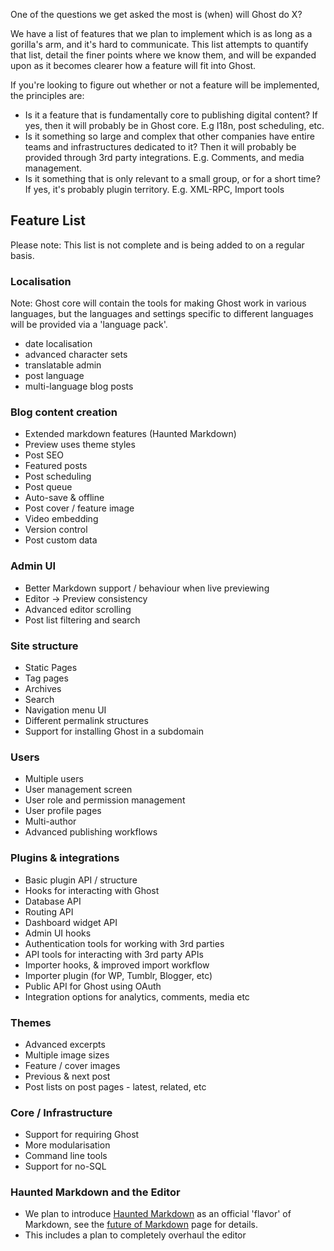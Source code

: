 One of the questions we get asked the most is (when) will Ghost do X?

We have a list of features that we plan to implement which is as long as a gorilla's arm, and it's hard to communicate. This list attempts to quantify that list, detail the finer points where we know them, and will be expanded upon as it becomes clearer how a feature will fit into Ghost. 

If you're looking to figure out whether or not a feature will be implemented, the principles are:

- Is it a feature that is fundamentally core to publishing digital content? If yes, then it will probably be in Ghost core. E.g I18n, post scheduling, etc.
- Is it something so large and complex that other companies have entire teams and infrastructures dedicated to it? Then it will probably be provided through 3rd party integrations. E.g. Comments, and media management.
- Is it something that is only relevant to a small group, or for a short time? If yes, it's probably plugin territory. E.g. XML-RPC, Import tools

## Feature List

Please note: This list is not complete and is being added to on a regular basis.

### Localisation
Note: Ghost core will contain the tools for making Ghost work in various languages, but the languages and settings specific to different languages will be provided via a 'language pack'.
* date localisation
* advanced character sets
* translatable admin
* post language
* multi-language blog posts

### Blog content creation
* Extended markdown features (Haunted Markdown)
* Preview uses theme styles
* Post SEO
* Featured posts
* Post scheduling
* Post queue
* Auto-save & offline
* Post cover / feature image
* Video embedding
* Version control
* Post custom data

### Admin UI
* Better Markdown support / behaviour when live previewing
* Editor -> Preview consistency
* Advanced editor scrolling
* Post list filtering and search

### Site structure
* Static Pages
* Tag pages
* Archives
* Search
* Navigation menu UI
* Different permalink structures
* Support for installing Ghost in a subdomain

### Users
* Multiple users
* User management screen
* User role and permission management
* User profile pages
* Multi-author
* Advanced publishing workflows

### Plugins & integrations
* Basic plugin API / structure
* Hooks for interacting with Ghost
* Database API
* Routing API
* Dashboard widget API
* Admin UI hooks
* Authentication tools for working with 3rd parties
* API tools for interacting with 3rd party APIs
* Importer hooks, & improved import workflow
* Importer plugin (for WP, Tumblr, Blogger, etc)
* Public API for Ghost using OAuth
* Integration options for analytics, comments, media etc

### Themes
* Advanced excerpts
* Multiple image sizes
* Feature / cover images
* Previous & next post
* Post lists on post pages - latest, related, etc

### Core / Infrastructure
* Support for requiring Ghost
* More modularisation
* Command line tools
* Support for no-SQL

### Haunted Markdown and the Editor
* We plan to introduce [Haunted Markdown](https://github.com/TryGhost/Ghost/wiki/Haunted-Markdown) as an official 'flavor' of Markdown, see the [future of Markdown](https://github.com/TryGhost/Ghost/wiki/Future-of-Markdown) page for details.
* This includes a plan to completely overhaul the editor